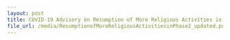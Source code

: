 ```yaml
---
layout: post
title: COVID-19 Advisory on Resumption of More Religious Activities in Phase Two issued on 18 June 2020 (updated)
file_url: /media/ResumptionofMoreReligiousActivitiesinPhase2_updated.pdf
---
```

